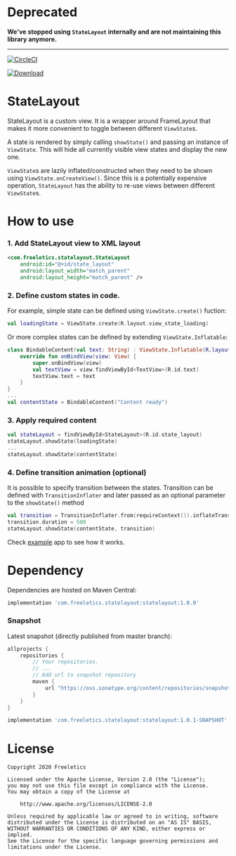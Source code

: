 # Deprecated

**We've stopped using `StateLayout` internally and are not maintaining this library anymore.**

---------

[![CircleCI](https://circleci.com/gh/freeletics/StateLayout.svg?style=svg)](https://circleci.com/gh/freeletics/StateLayout)

[![Download](https://maven-badges.herokuapp.com/maven-central/com.freeletics.statelayout/statelayout/badge.svg) ](https://maven-badges.herokuapp.com/maven-central/com.freeletics.statelayout/statelayout)

# StateLayout

StateLayout is a custom view. It is a wrapper around FrameLayout that makes it more convenient to toggle between different `ViewState`s.
 
A state is rendered by simply calling `showState()` and passing an instance of `ViewState`. This will hide all currently visible view states and display the new one.
 
`ViewState`s are lazily inflated/constructed when they need to be shown using `ViewState.onCreateView()`. Since this is a potentially expensive operation, `StateLayout` has the ability to re-use views between different `ViewState`s.

# How to use

### 1. Add StateLayout view to XML layout
```xml
<com.freeletics.statelayout.StateLayout
    android:id="@+id/state_layout"
    android:layout_width="match_parent"
    android:layout_height="match_parent" />
```


### 2. Define custom states in code. 
For example, simple state can be defined using `ViewState.create()` fuction:
```kotlin
val loadingState = ViewState.create(R.layout.view_state_loading)
```
Or more complex states can be defined by extending `ViewState.Inflatable`:
```kotlin
class BindableContent(val text: String) : ViewState.Inflatable(R.layout.view_state_content) {
    override fun onBindView(view: View) {
        super.onBindView(view)
        val textView = view.findViewById<TextView>(R.id.text)
        textView.text = text
    }
}
...
val contentState = BindableContent("Content ready")
```


### 3. Apply required content
```kotlin
val stateLayout = findViewById<StateLayout>(R.id.state_layout)
stateLayout.showState(loadingState)
...
stateLayout.showState(contentState)
```


### 4. Define transition animation (optional)
It is possible to specify transition between the states. Transition can be defined with `TransitionInflater` and later passed as an optional parameter to the `showState()` method
```kotlin
val transition = TransitionInflater.from(requireContext()).inflateTransition(android.R.transition.slide_left)
transition.duration = 500
stateLayout.showState(contentState, transition)
```

Check [example](https://github.com/freeletics/StateLayout/tree/master/example) app to see how it works.


# Dependency
Dependencies are hosted on Maven Central:

```groovy
implementation 'com.freeletics.statelayout:statelayout:1.0.0'
```

### Snapshot
Latest snapshot (directly published from master branch):

```groovy
allprojects {
    repositories {
        // Your repositories.
        // ...
        // Add url to snapshot repository
        maven {
            url "https://oss.sonatype.org/content/repositories/snapshots/"
        }
    }
}

```

```groovy
implementation 'com.freeletics.statelayout:statelayout:1.0.1-SNAPSHOT'
```

# License

```
Copyright 2020 Freeletics

Licensed under the Apache License, Version 2.0 (the "License");
you may not use this file except in compliance with the License.
You may obtain a copy of the License at

    http://www.apache.org/licenses/LICENSE-2.0

Unless required by applicable law or agreed to in writing, software
distributed under the License is distributed on an "AS IS" BASIS,
WITHOUT WARRANTIES OR CONDITIONS OF ANY KIND, either express or implied.
See the License for the specific language governing permissions and
limitations under the License.
```
